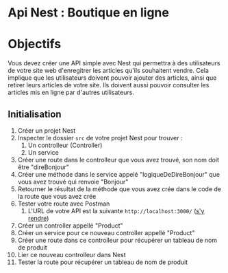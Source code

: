 # Api Nest : Boutique en ligne

# Objectifs

Vous devez créer une API simple avec Nest qui permettra à des utilisateurs de votre site web d'enregitrer les articles qu'ils souhaitent vendre. Cela implique que les utilisateurs doivent pouvoir ajouter des articles, ainsi que retirer leurs articles de votre site. Ils doivent aussi pouvoir consulter les articles mis en ligne par d'autres utilisateurs.

## Initialisation

1. Créer un projet Nest
2. Inspecter le dossier `src` de votre projet Nest pour trouver :
   1. Un controlleur (Controller)
   2. Un service
3. Créer une route dans le controlleur que vous avez trouvé, son nom doit être "direBonjour"
4. Créer une méthode dans le service appelé "logiqueDeDireBonjour" que vous avez trouvé qui renvoie "Bonjour"
5. Retourner le résultat de la méthode que vous avez crée dans le code de la route que vous avez crée
6. Tester votre route avec Postman
   1. L'URL de votre API est la suivante `http://localhost:3000/` (<a href="http://localhost:3000/" target="_blank">s'y rendre</a>)
7. Créer un controller appellé "Product"
8. Créer un service pour ce nouveau controller appellé "Product"
9. Créer une route dans ce controlleur pour récupérer un tableau de nom de produit
10. Lier ce nouveau controlleur dans Nest
11. Tester la route pour récupérer un tableau de nom de produit